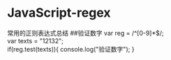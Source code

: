# JavaScript-regex
常用的正则表达式总结
##验证数字
    var reg = /^[0-9]*$/;<br>
    var texts = "12132";<br>
    if(reg.test(texts)){
      console.log("验证数字");
    }
 
